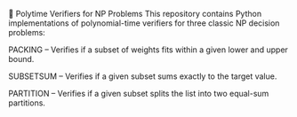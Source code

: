 🧠 Polytime Verifiers for NP Problems This repository contains Python implementations of polynomial-time verifiers for three classic NP decision problems:

PACKING – Verifies if a subset of weights fits within a given lower and upper bound.

SUBSETSUM – Verifies if a given subset sums exactly to the target value.

PARTITION – Verifies if a given subset splits the list into two equal-sum partitions.

